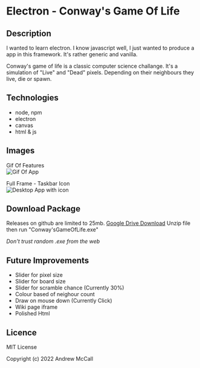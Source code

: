 # Electron - Conway's Game Of Life

## Description
I wanted to learn electron. I know javascript well, I just wanted to produce a app in this framework. It's rather generic and vanilla.

Conway's game of life is a classic computer science challange. It's a simulation of "Live" and "Dead" pixels. Depending on their neighbours they live, die or spawn.

## Technologies
- node, npm
- electron
- canvas
- html & js

## Images
Gif Of Features  
![Gif Of App](https://i.imgur.com/HenksRG.gif)

Full Frame - Taskbar Icon  
![Desktop App with icon](https://i.imgur.com/g4zawl5.png)
 
## Download Package
Releases on github are limited to 25mb.
[Google Drive Download](https://drive.google.com/file/d/1pGyjuGQMsQzM4A6oad8FraNL7MvKdT65/view?usp=sharing)
Unzip file then run "Conway'sGameOfLife.exe"
  
*Don't trust random .exe from the web*
 
 
## Future Improvements
- Slider for pixel size
- Slider for board size
- Slider for scramble chance (Currently 30%)
- Colour based of neighour count
- Draw on mouse down (Currently Click)
- Wiki page iframe
- Polished Html

## Licence

MIT License

Copyright (c) 2022 Andrew McCall
